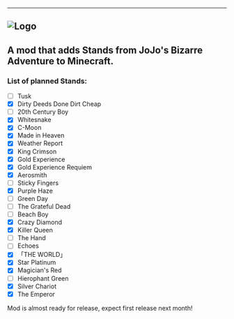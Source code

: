 -------------------------------------------
![Logo](https://github.com/Novarch129/JoJo-s-Blocky-Adventure/blob/master/src/main/resources/logo.png)
-------------------------------------------
## A mod that adds Stands from JoJo's Bizarre Adventure to Minecraft.

### List of planned Stands:
- [ ] Tusk
- [x] Dirty Deeds Done Dirt Cheap
- [ ] 20th Century Boy
- [x] Whitesnake
- [x] C-Moon
- [x] Made in Heaven
- [x] Weather Report
- [x] King Crimson
- [x] Gold Experience
- [x] Gold Experience Requiem
- [x] Aerosmith
- [ ] Sticky Fingers
- [x] Purple Haze
- [ ] Green Day
- [ ] The Grateful Dead
- [ ] Beach Boy
- [x] Crazy Diamond
- [x] Killer Queen
- [ ] The Hand
- [ ] Echoes
- [x] 「THE WORLD」
- [x] Star Platinum
- [x] Magician's Red
- [ ] Hierophant Green
- [x] Silver Chariot
- [x] The Emperor

Mod is almost ready for release, expect first release next month!
